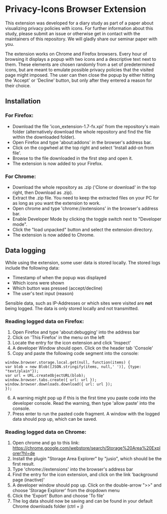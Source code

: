 # Privacy-Icons Browser Extension

This extension was developed for a diary study as part of a paper about visualizing privacy policies with icons. For further information about this study, please submit an issue or otherwise get in contact with the maintainers of this repository. We will gladly share our seminar paper with you.

The extension works on Chrome and Firefox browsers. Every hour of browsing it displays a popup with two icons and a descriptive text next to them. These elements are chosen randomly from a set of predetermined icons, but are meant to emulate possible privacy policies that the visited page might imposed. The user can then close the popup by either hitting the 'Accept' or 'Decline' button, but only after they entered a reason for their choice.


## Installation

### For Firefox:
- Download the file 'icon_extension-1.7-fx.xpi' from the repository's main folder (alternatively download the whole repository and find the file within the downloaded folder).
- Open Firefox and type 'about:addons' in the browser's address bar.
- Click on the cogwheel at the top right and select 'Install add-on from file'.
- Browse to the file downloaded in the first step and open it.
- The extension is now added to your Firefox.


### For Chrome:
- Download the whole repository as .zip ('Clone or download' in the top right, then Download as .zip).
- Extract the .zip file. You need to keep the extracted files on your PC for as long as you want the extension to work.
- Open chrome and type 'chrome://extensions' in the browser's address bar.
- Enable Developer Mode by clicking the toggle switch next to "Developer mode".
- Click the "load unpacked" button and select the extension directory.
- The extension is now added to Chrome.


## Data logging

While using the extension, some user data is stored locally. The stored logs include the following data:
- Timestamp of when the popup was displayed
- Which icons were shown
- Which button was pressed (accept/decline)
- The user's text input (reason)

Sensible data, such as IP-Addresses or which sites were visited are **not** being logged. The data is only stored locally and not transmitted.

### Reading logged data on Firefox:

1. Open Firefox and type 'about:debugging' into the address bar
2. Click on 'This Firefox' in the menu on the left
3. Locate the entry for the icon extension and click 'Inspect'
4. A developer Window should open. Click on the header tab 'Console'
5. Copy and paste the following code segment into the console:
```
window.browser.storage.local.get(null, function(items) {
var blob = new Blob([JSON.stringify(items, null,' ')], {type: "text/plain"});
var url = URL.createObjectURL(blob);
window.browser.tabs.create({ url: url });
window.browser.downloads.download({ url: url });
});
```
6. A warning might pop up if this is the first time you paste code into the developer console. Read the warning, then type 'allow paste' into the console.
7. Press enter to run the pasted code fragment. A window with the logged data should pop up, which can be saved.


### Reading logged data on Chrome:

1. Open chrome and go to this link: https://chrome.google.com/webstore/search/Storage%20Area%20Explorer?hl=de
2. Install the plugin "Storage Area Explorer" by "jusio", which should be the first result.
3. Type 'chrome://extensions' into the browser's address bar
4. Find the entry for the icon extension, and click on the link 'background page (inactive)'
5. A developer window should pop up. Click on the double-arrow ">>" and choose 'Storage Explorer' from the dropdown menu
6. Click the 'Export' Button and choose 'To file'
7. The log data should now be saving and can be found in your default Chrome downloads folder (ctrl + j)


